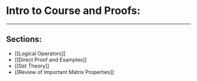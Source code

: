 # Intro to Course and Proofs:

***

## Sections:

- [[Logical Operators]]
- [[Direct Proof and Examples]]
- [[Set Theory]]
- [[Review of Important Matrix Properties]]

